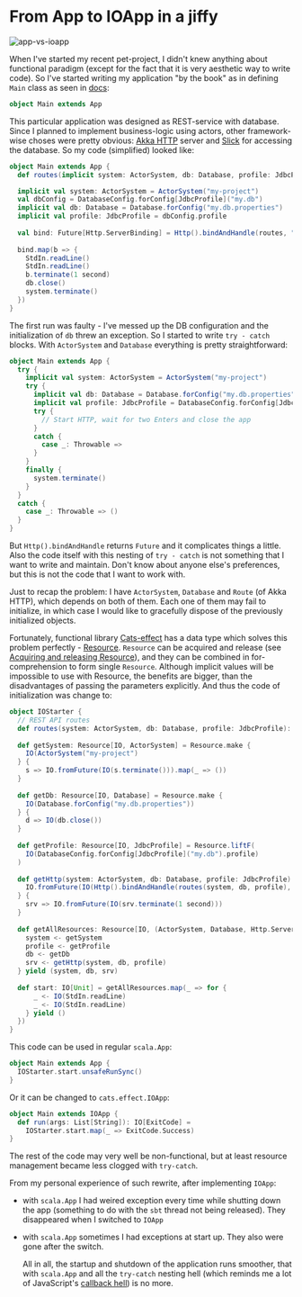 # From App to IOApp in a jiffy

![app-vs-ioapp](./app-vs-ioapp.gif)

When I've started my recent pet-project, I didn't knew anything about functional paradigm (except for the fact that it is very aesthetic way to write code). So I've started writing my application "by the book" as in defining `Main` class as seen in [docs](https://www.scala-lang.org/api/current/scala/App.html):

```scala
object Main extends App 
```

This particular application was designed as REST-service with database. Since I planned to implement business-logic using actors, other framework-wise choses were pretty obvious: [Akka HTTP](https://doc.akka.io/docs/akka-http/current/index.html) server and [Slick](https://scala-slick.org/) for accessing the database. So my code (simplified) looked like:

```scala
object Main extends App {
  def routes(implicit system: ActorSystem, db: Database, profile: JdbcProfile): Route = // REST API routes

  implicit val system: ActorSystem = ActorSystem("my-project")
  val dbConfig = DatabaseConfig.forConfig[JdbcProfile]("my.db")
  implicit val db: Database = Database.forConfig("my.db.properties")
  implicit val profile: JdbcProfile = dbConfig.profile
  
  val bind: Future[Http.ServerBinding] = Http().bindAndHandle(routes, "0.0.0.0", "80")
  
  bind.map(b => {
    StdIn.readLine()
    StdIn.readLine()
    b.terminate(1 second)
    db.close()
    system.terminate()
  })
}
```

The first run was faulty - I've messed up the DB configuration and the initialization of `db` threw an exception. So I started to write `try - catch` blocks. With `ActorSystem` and `Database` everything is pretty straightforward:

```scala
object Main extends App {
  try {
    implicit val system: ActorSystem = ActorSystem("my-project")
    try {            
      implicit val db: Database = Database.forConfig("my.db.properties")
      implicit val profile: JdbcProfile = DatabaseConfig.forConfig[JdbcProfile]("my.db").profile
      try {
        // Start HTTP, wait for two Enters and close the app
      }
      catch {
        case _: Throwable => 
      }
    }        
    finally {
      system.terminate()
    }
  }
  catch {
    case _: Throwable => ()
  }
}
```

But  `Http().bindAndHandle` returns `Future` and it complicates things a little. Also the code itself with this nesting of `try - catch` is not something that I want to write and maintain. Don't know about anyone else's preferences, but this is not the code that I want to work with. 

Just to recap the problem: I have `ActorSystem`, `Database` and `Route` (of Akka HTTP), which depends on both of them. Each one of them may fail to initialize, in which case I would like to gracefully dispose of the previously initialized objects. 

Fortunately, functional library [Cats-effect](https://typelevel.org/cats-effect) has a data type which solves this problem perfectly - [Resource](https://typelevel.org/cats-effect/datatypes/resource.html). `Resource` can be acquired and release (see [Acquiring and releasing Resource](https://typelevel.org/cats-effect/tutorial/tutorial.html#acquiring-and-releasing-resources)), and they can be combined in for-comprehension to form single `Resource`. Although implicit values will be impossible to use with Resource, the benefits are bigger, than the disadvantages of passing the parameters explicitly. And thus the code of initialization was change to:

```scala
object IOStarter {
  // REST API routes
  def routes(system: ActorSystem, db: Database, profile: JdbcProfile): Route = ???
    
  def getSystem: Resource[IO, ActorSystem] = Resource.make {
    IO(ActorSystem("my-project")
  } {
    s => IO.fromFuture(IO(s.terminate())).map(_ => ())
  }
     
  def getDb: Resource[IO, Database] = Resource.make {
    IO(Database.forConfig("my.db.properties"))
  } {
    d => IO(db.close())
  }
     
  def getProfile: Resource[IO, JdbcProfile] = Resource.liftF(
    IO(DatabaseConfig.forConfig[JdbcProfile]("my.db").profile)
  )
     
  def getHttp(system: ActorSystem, db: Database, profile: JdbcProfile): Resource[IO, Http.ServerBinding] = Resource.make {
    IO.fromFuture(IO(Http().bindAndHandle(routes(system, db, profile), "0.0.0.0", "80")))
  } {
    srv => IO.fromFuture(IO(srv.terminate(1 second)))
  }
       
  def getAllResources: Resource[IO, (ActorSystem, Database, Http.ServerBinding)] = for {
    system <- getSystem
    profile <- getProfile
    db <- getDb
    srv <- getHttp(system, db, profile)
  } yield (system, db, srv)
     
  def start: IO[Unit] = getAllResources.map(_ => for {
      _ <- IO(StdIn.readLine)
      _ <- IO(StdIn.readLine)
    } yield ()
  })
}
```

This code can be used in regular `scala.App`:

```scala
object Main extends App {
  IOStarter.start.unsafeRunSync()
}
```

Or it can be changed to `cats.effect.IOApp`:

```scala
object Main extends IOApp {
  def run(args: List[String]): IO[ExitCode] =
    IOStarter.start.map(_ => ExitCode.Success)
}
```

The rest of the code may very well be non-functional, but at least resource management became less clogged with `try-catch`. 

From my personal experience of such rewrite, after implementing `IOApp`:

* with `scala.App` I had weired exception every time while shutting down the app (something to do with the `sbt` thread not being released). They disappeared when I switched to `IOApp`

* with `scala.App` sometimes I had exceptions at start up. They also were gone after the switch.

  All in all, the startup and shutdown of the application runs smoother, that with `scala.App` and all the `try-catch` nesting hell (which reminds me a lot of JavaScript's [callback hell](http://callbackhell.com/)) is no more.

  